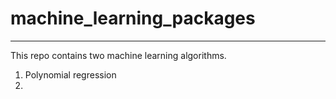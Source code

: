 # machine_learning_packages
---------------------------------------------------
This repo contains two machine learning algorithms.
1. Polynomial regression
2. 
